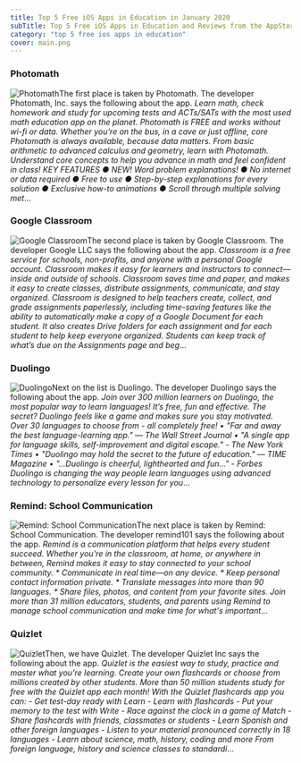 ```yaml
---
title: Top 5 Free iOS Apps in Education in January 2020
subTitle: Top 5 Free iOS Apps in Education and Reviews from the AppStore in January 2020.
category: "top 5 free ios apps in education"
cover: main.png
---
```


### Photomath

![Photomath](https://is3-ssl.mzstatic.com/image/thumb/Purple123/v4/5d/80/18/5d801882-cc8b-ac39-4b63-49dcabd73c2d/AppIcon-0-0-1x_U007emarketing-0-0-0-7-0-0-sRGB-0-0-0-GLES2_U002c0-512MB-85-220-0-0.png/100x100bb.png)The first place is taken by Photomath. The developer Photomath, Inc. says the following about the app. _Learn math, check homework and study for upcoming tests and ACTs/SATs with the most used math education app on the planet. Photomath is FREE and works without wi-fi or data. Whether you’re on the bus, in a cave or just offline, core Photomath is always available, because data matters.  From basic arithmetic to advanced calculus and geometry, learn with Photomath. Understand core concepts to help you advance in math and feel confident in class!  KEY FEATURES     ●    NEW! Word problem explanations!     ●    No internet or data required       ●    Free to use     ●    Step-by-step explanations for every solution      ●    Exclusive how-to animations     ●    Scroll through multiple solving met_...

### Google Classroom

![Google Classroom](https://is4-ssl.mzstatic.com/image/thumb/Purple123/v4/b3/bd/8e/b3bd8e41-bfef-84be-709f-c02d24862793/AppIcon-0-0-1x_U007emarketing-0-0-0-6-0-0-sRGB-0-0-0-GLES2_U002c0-512MB-85-220-0-0.png/100x100bb.png)The second place is taken by Google Classroom. The developer Google LLC says the following about the app. _Classroom is a free service for schools, non-profits, and anyone with a personal Google account. Classroom makes it easy for learners and instructors to connect—inside and outside of schools. Classroom saves time and paper, and makes it easy to create classes, distribute assignments, communicate, and stay organized.  Classroom is designed to help teachers create, collect, and grade assignments paperlessly, including time-saving features like the ability to automatically make a copy of a Google Document for each student. It also creates Drive folders for each assignment and for each student to help keep everyone organized.  Students can keep track of what’s due on the Assignments page and beg_...

### Duolingo

![Duolingo](https://is3-ssl.mzstatic.com/image/thumb/Purple123/v4/d5/7b/e6/d57be65e-d1ff-819f-5377-375baafdcf08/AppIcon-0-0-1x_U007emarketing-0-0-0-7-0-0-sRGB-0-0-0-GLES2_U002c0-512MB-85-220-0-0.png/100x100bb.png)Next on the list is Duolingo. The developer Duolingo says the following about the app. _Join over 300 million learners on Duolingo, the most popular way to learn languages! It’s free, fun and effective. The secret? Duolingo feels like a game and makes sure you stay motivated.  Over 30 languages to choose from - all completely free!  • "Far and away the best language-learning app." — The Wall Street Journal  • "A single app for language skills, self-improvement and digital escape." - The New York Times  • "Duolingo may hold the secret to the future of education." — TIME Magazine  • "...Duolingo is cheerful, lighthearted and fun..." - Forbes  Duolingo is changing the way people learn languages using advanced technology to personalize every lesson for you_...

### Remind: School Communication

![Remind: School Communication](https://is4-ssl.mzstatic.com/image/thumb/Purple113/v4/42/0d/bb/420dbba3-a411-f531-79d4-d02967c91cd6/AppIcon-0-0-1x_U007emarketing-0-0-0-6-0-0-sRGB-0-0-0-GLES2_U002c0-512MB-85-220-0-0.png/100x100bb.png)The next place is taken by Remind: School Communication. The developer remind101 says the following about the app. _Remind is a communication platform that helps every student succeed. Whether you're in the classroom, at home, or anywhere in between, Remind makes it easy to stay connected to your school community.  * Communicate in real time—on any device. * Keep personal contact information private. * Translate messages into more than 90 languages. * Share files, photos, and content from your favorite sites.  Join more than 31 million educators, students, and parents using Remind to manage school communication and make time for what's important_...

### Quizlet

![Quizlet](https://is4-ssl.mzstatic.com/image/thumb/Purple113/v4/aa/1d/79/aa1d790e-fd1d-95d7-bafa-9fc560c786b8/AppIcon-production-0-0-1x_U007emarketing-0-0-0-7-0-0-sRGB-0-0-0-GLES2_U002c0-512MB-85-220-0-0.png/100x100bb.png)Then, we have Quizlet. The developer Quizlet Inc says the following about the app. _Quizlet is the easiest way to study, practice and master what you’re learning. Create your own flashcards or choose from millions created by other students. More than 50 million students study for free with the Quizlet app each month!  With the Quizlet flashcards app you can:  - Get test-day ready with Learn - Learn with flashcards - Put your memory to the test with Write - Race against the clock in a game of Match - Share flashcards with friends, classmates or students - Learn Spanish and other foreign languages - Listen to your material pronounced correctly in 18 languages - Learn about science, math, history, coding and more  From foreign language, history and science classes to standardi_...

